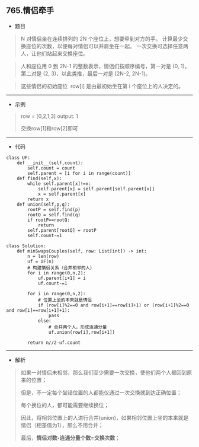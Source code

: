 765.情侣牵手
----------
- 题目
> N 对情侣坐在连续排列的 2N 个座位上，想要牵到对方的手。 计算最少交换座位的次数，以便每对情侣可以并肩坐在一起。 一次交换可选择任意两人，让他们站起来交换座位。

> 人和座位用 0 到 2N-1 的整数表示，情侣们按顺序编号，第一对是 (0, 1)，第二对是 (2, 3)，以此类推，最后一对是 (2N-2, 2N-1)。

> 这些情侣的初始座位  row[i] 是由最初始坐在第 i 个座位上的人决定的。
----------
- 示例
> row = [0,2,1,3]
> output: 1
>
> 交换row[1]和row[2]即可
----------
 - 代码
>
    class UF:
        def __init__(self,count):
            self.count = count
            self.parent = [i for i in range(count)]
        def find(self,x):
            while self.parent[x]!=x:
                self.parent[x] = self.parent[self.parent[x]]
                x = self.parent[x]
            return x
        def union(self,p,q):
            rootP = self.find(p)
            rootQ = self.find(q)
            if rootP==rootQ:
                return
            self.parent[rootQ] = rootP
            self.count-=1
    
    class Solution:
        def minSwapsCouples(self, row: List[int]) -> int:
            n = len(row)
            uf = UF(n)
            # 构建情侣关系（合并相邻的人）
            for i in range(0,n,2):
                uf.parent[i+1] = i
                uf.count-=1
    
            for i in range(0,n,2):
                # 位置上坐的本来就是情侣
                if (row[i]%2==0 and row[i+1]==row[i]+1) or (row[i+1]%2==0 and row[i]==row[i+1]+1):
                    pass
                else:
                    # 合并两个人，形成连通分量
                    uf.union(row[i],row[i+1])
    
            return n//2-uf.count
----------
 - 解析
> 如果一对情侣未相邻，那么我们至少需要一次交换，使他们两个人都回到原来的位置；
>
> 但是，不一定每个坐错位置的人都能仅通过一次交换就到达正确位置；
>
> 每个换位的人，都可能需要继续换位；
>
> 因此，将相邻位置上的人进行合并(union)，如果相邻位置上坐的本来就是情侣（相差值为1），那么不用合并；
>
> 最后，**情侣对数-连通分量个数=交换次数**；